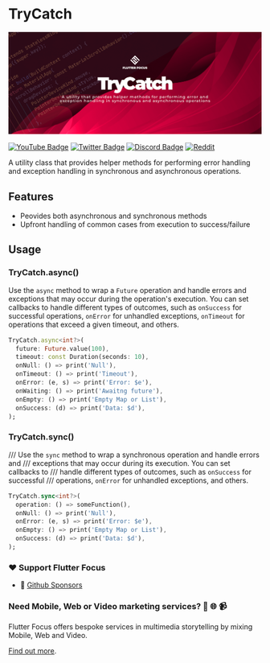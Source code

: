 # TryCatch

![Flutter Focus Cover](assets/images/github-cover-trycatch.png)

[![YouTube Badge](https://img.shields.io/badge/YouTube-Channel-informational?style=flat&logo=youtube&logoColor=red&color=red)](https://youtube.com/@flutterfocus) [![Twitter Badge](https://img.shields.io/badge/@Twitter-Profile-informational?style=flat&logo=twitter&logoColor=lightblue&color=1CA2F1)](https://twitter.com/flutterfocus) [![Discord Badge](https://img.shields.io/discord/1048138797893828608?color=blue&label=Discord&logo=discord)](https://discord.gg/rx8mzKzjFM) [![Reddit](https://img.shields.io/reddit/user-karma/link/flutterfocus?style=flat&logo=reddit&label=Reddit)](https://reddit.com/user/flutterfocus)

A utility class that provides helper methods for performing error handling
and exception handling in synchronous and asynchronous operations.

## Features
- Peovides both asynchronous and synchronous methods
- Upfront handling of common cases from execution to success/failure

## Usage

### TryCatch.async()

Use the `async` method to wrap a `Future` operation and handle errors and
exceptions that may occur during the operation's execution. You can set
callbacks to handle different types of outcomes, such as `onSuccess` for
successful operations, `onError` for unhandled exceptions, `onTimeout` for
operations that exceed a given timeout, and others.

```dart
TryCatch.async<int?>(
  future: Future.value(100),
  timeout: const Duration(seconds: 10),
  onNull: () => print('Null'),
  onTimeout: () => print('Timeout'),
  onError: (e, s) => print('Error: $e'),
  onWaiting: () => print('Awaitng future'),
  onEmpty: () => print('Empty Map or List'),
  onSuccess: (d) => print('Data: $d'),
);
```

### TryCatch.sync()

/// Use the `sync` method to wrap a synchronous operation and handle errors and
/// exceptions that may occur during its execution. You can set callbacks to
/// handle different types of outcomes, such as `onSuccess` for successful
/// operations, `onError` for unhandled exceptions, and others.

```dart
TryCatch.sync<int?>(
  operation: () => someFunction(),
  onNull: () => print('Null'),
  onError: (e, s) => print('Error: $e'),
  onEmpty: () => print('Empty Map or List'),
  onSuccess: (d) => print('Data: $d'),
);
```

### ❤️  Support Flutter Focus
- 🚀 [Github Sponsors](https://github.com/sponsors/flutterfocus)

### Need Mobile, Web or Video marketing services? 📱 🌐 📹
Flutter Focus offers bespoke services in multimedia storytelling by mixing Mobile, Web and Video.

[Find out more](https://flutterfocus.dev/services/).


